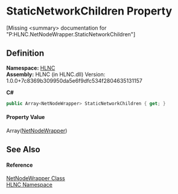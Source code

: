 # StaticNetworkChildren Property


\[Missing &lt;summary&gt; documentation for "P:HLNC.NetNodeWrapper.StaticNetworkChildren"\]



## Definition
**Namespace:** <a href="N_HLNC">HLNC</a>  
**Assembly:** HLNC (in HLNC.dll) Version: 1.0.0+7c8369b309950da5e6f9dfc534f2804635131157

**C#**
``` C#
public Array<NetNodeWrapper> StaticNetworkChildren { get; }
```



#### Property Value
Array(<a href="T_HLNC_NetNodeWrapper">NetNodeWrapper</a>)

## See Also


#### Reference
<a href="T_HLNC_NetNodeWrapper">NetNodeWrapper Class</a>  
<a href="N_HLNC">HLNC Namespace</a>  
